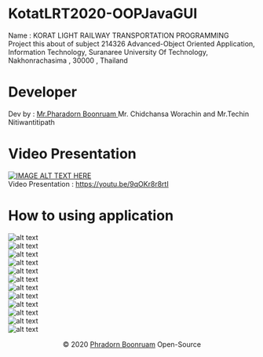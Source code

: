# KotatLRT2020-OOPJavaGUI
Name : KORAT LIGHT RAILWAY TRANSPORTATION PROGRAMMING<br/>
Project this about of subject 214326 Advanced-Object Oriented Application, Information Technology, Suranaree University Of Technology, Nakhonrachasima , 30000 , Thailand
# Developer
Dev by : <a href="https://www.facebook.com/PharadornB/">Mr.Pharadorn Boonruam </a> Mr. Chidchansa Worachin and Mr.Techin Nitiwantitipath <br/>
# Video Presentation
[![IMAGE ALT TEXT HERE](https://img.youtube.com/vi/9qOKr8r8rtI/0.jpg)](https://www.youtube.com/watch?v=9qOKr8r8rtI)<br/>
Video Presentation : https://youtu.be/9qOKr8r8rtI
# How to using application
![alt text](http://student.sut.ac.th/b6134228/imgkoratlrt2020/1.JPG)<br/>
![alt text](http://student.sut.ac.th/b6134228/imgkoratlrt2020/2.JPG)<br/>
![alt text](http://student.sut.ac.th/b6134228/imgkoratlrt2020/3.JPG)<br/>
![alt text](http://student.sut.ac.th/b6134228/imgkoratlrt2020/4.JPG)<br/>
![alt text](http://student.sut.ac.th/b6134228/imgkoratlrt2020/5.JPG)<br/>
![alt text](http://student.sut.ac.th/b6134228/imgkoratlrt2020/6.JPG)<br/>
![alt text](http://student.sut.ac.th/b6134228/imgkoratlrt2020/7.JPG)<br/>
![alt text](http://student.sut.ac.th/b6134228/imgkoratlrt2020/8.JPG)<br/>
![alt text](http://student.sut.ac.th/b6134228/imgkoratlrt2020/9.JPG)<br/>
![alt text](http://student.sut.ac.th/b6134228/imgkoratlrt2020/10.JPG)<br/>
![alt text](http://student.sut.ac.th/b6134228/imgkoratlrt2020/11.JPG)<br/>
![alt text](http://student.sut.ac.th/b6134228/imgkoratlrt2020/12.JPG)<br/>
<p align="center">© 2020 <a href="https://www.facebook.com/PharadornB/">Phradorn Boonruam</a> Open-Source</p>
